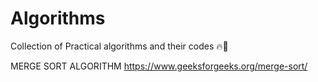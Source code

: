 # Algorithms
Collection of Practical algorithms and their codes 🔥👾

MERGE SORT ALGORITHM
https://www.geeksforgeeks.org/merge-sort/
